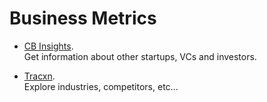 # Business Metrics

- [CB Insights](https://www.cbinsights.com).
  <br>Get information about other startups, VCs and investors.

- [Tracxn](https://tracxn.com/).
  <br>Explore industries, competitors, etc...
